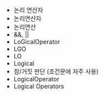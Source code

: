 - 논리 연산자	
- 논리연산자	
- 논리연산
- &&, ||
- LoGicalOperator
- LGO
- LO
- Logical
- 참/거짓 판단 (조건문에 자주 사용)
- LogicalOperator
- Logical Operators